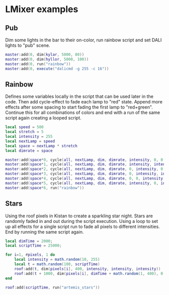 # LMixer examples

## Pub

Dim some lights in the bar to their on-color, run rainbow script and set DALI
lights to "pub" scene.

```lua
master:add(0, dim(kylar, 5000, 80))
master:add(0, dim(hyllor, 5000, 100))
master:add(0, run("rainbow"))
master:add(0, execute("dalicmd -g 255 -c 16"))
```

## Rainbow

Defines some variables locally in the script that can be used later in the code.
Then add cycle-effect to fade each lamp to "red" state. Append more effects
after some spacing to start fading the first lamp to "red+green". Continue this
for all combinations of colors and end with a run of the same script again
creating a looped script.

```lua
local speed = 500
local stretch = 5
local intensity = 255
local nextLamp = speed
local space = nextLamp * stretch
local dimrate = space

master:add(space*0, cycle(all, nextLamp, dim, dimrate, intensity, 0, 0, 0, 0, 0, 255))
master:add(space*1, cycle(all, nextLamp, dim, dimrate, intensity, intensity, 0))
master:add(space*2, cycle(all, nextLamp, dim, dimrate, 0, intensity, 0))
master:add(space*3, cycle(all, nextLamp, dim, dimrate, 0, intensity, intensity))
master:add(space*4, cycle(all, nextLamp, dim, dimrate, 0, 0, intensity))
master:add(space*5, cycle(all, nextLamp, dim, dimrate, intensity, 0, intensity))
master:add(space*6, run("rainbow"))
```

## Stars

Using the roof pixels in Kistan to create a sparkling star night. Stars are 
randomly faded in and out during the script execution. Using a loop to set 
up all effects for a single script run to fade all pixels to different 
intensities. End by running the same script again.

```lua
local dimTime = 2000;
local scriptTime = 25000;

for i=1, #pixels, 1 do
    local intensity = math.random(10, 255)
    local t = math.random(100, scriptTime)
    roof:add(t, dim(pixels[i], 400, intensity, intensity, intensity))
    roof:add(t + 1000, dim(pixels[i], dimTime + math.random(1, 400), 0, 0, 0))
end
    
roof:add(scriptTime, run("artemis_stars"))
```